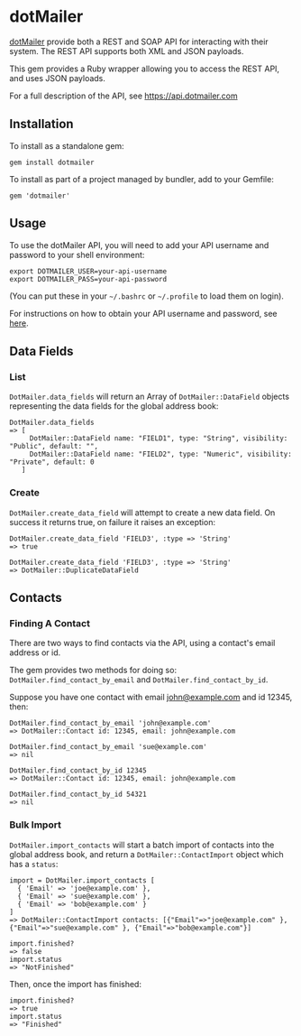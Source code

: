 dotMailer
=========

[dotMailer](http://www.dotmailer.co.uk/) provide both a REST and SOAP API for interacting with their system. The REST API supports both XML and JSON payloads.

This gem provides a Ruby wrapper allowing you to access the REST API, and uses JSON payloads.

For a full description of the API, see https://api.dotmailer.com

Installation
------------

To install as a standalone gem:

    gem install dotmailer

To install as part of a project managed by bundler, add to your Gemfile:

    gem 'dotmailer'

Usage
-----

To use the dotMailer API, you will need to add your API username and password to your shell environment:

    export DOTMAILER_USER=your-api-username
    export DOTMAILER_PASS=your-api-password

(You can put these in your `~/.bashrc` or `~/.profile` to load them on login).

For instructions on how to obtain your API username and password, see [here](http://www.dotmailer.co.uk/api/more_about_api/getting_started_with_the_api.aspx).

Data Fields
-----------

### List

`DotMailer.data_fields` will return an Array of `DotMailer::DataField` objects representing the data fields for the global address book:

    DotMailer.data_fields
    => [
         DotMailer::DataField name: "FIELD1", type: "String", visibility: "Public", default: "",
         DotMailer::DataField name: "FIELD2", type: "Numeric", visibility: "Private", default: 0
       ]

### Create

`DotMailer.create_data_field` will attempt to create a new data field. On success it returns true, on failure it raises an exception:

    DotMailer.create_data_field 'FIELD3', :type => 'String'
    => true

    DotMailer.create_data_field 'FIELD3', :type => 'String'
    => DotMailer::DuplicateDataField

Contacts
--------

### Finding A Contact

There are two ways to find contacts via the API, using a contact's email address or id.

The gem provides two methods for doing so: `DotMailer.find_contact_by_email` and `DotMailer.find_contact_by_id`.

Suppose you have one contact with email john@example.com and id 12345, then:

    DotMailer.find_contact_by_email 'john@example.com'
    => DotMailer::Contact id: 12345, email: john@example.com

    DotMailer.find_contact_by_email 'sue@example.com'
    => nil

    DotMailer.find_contact_by_id 12345
    => DotMailer::Contact id: 12345, email: john@example.com

    DotMailer.find_contact_by_id 54321
    => nil

### Bulk Import

`DotMailer.import_contacts` will start a batch import of contacts into the global address book, and return a `DotMailer::ContactImport` object which has a `status`:

    import = DotMailer.import_contacts [
      { 'Email' => 'joe@example.com' },
      { 'Email' => 'sue@example.com' },
      { 'Email' => 'bob@example.com' }
    ]
    => DotMailer::ContactImport contacts: [{"Email"=>"joe@example.com" }, {"Email"=>"sue@example.com" }, {"Email"=>"bob@example.com"}]

    import.finished?
    => false
    import.status
    => "NotFinished"

Then, once the import has finished:

    import.finished?
    => true
    import.status
    => "Finished"
